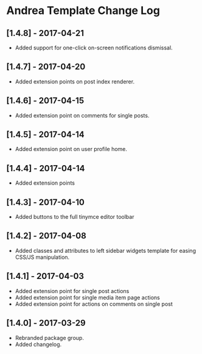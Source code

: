
# Andrea Template Change Log

## [1.4.8] - 2017-04-21

- Added support for one-click on-screen notifications dismissal.

## [1.4.7] - 2017-04-20

- Added extension points on post index renderer.

## [1.4.6] - 2017-04-15

- Added extension point on comments for single posts.

## [1.4.5] - 2017-04-14

- Added extension point on user profile home.

## [1.4.4] - 2017-04-14

- Added extension points

## [1.4.3] - 2017-04-10

- Added buttons to the full tinymce editor toolbar

## [1.4.2] - 2017-04-08

- Added classes and attributes to left sidebar widgets template
  for easing CSS/JS manipulation.

## [1.4.1] - 2017-04-03

- Added extension point for single post actions
- Added extension point for single media item page actions
- Added extension point for actions on comments on single post

## [1.4.0] - 2017-03-29

- Rebranded package group.
- Added changelog.
